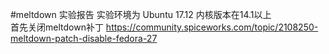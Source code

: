 #meltdown 实验报告
实验环境为 Ubuntu 17.12 内核版本在14.1以上<br>
首先关闭meltdown补丁 https://community.spiceworks.com/topic/2108250-meltdown-patch-disable-fedora-27
